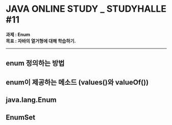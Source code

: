 # JAVA ONLINE STUDY _ STUDYHALLE #11  
__과제 : Enum__  
__목표 : 자바의 열거형에 대해 학습하기.__

---

## enum 정의하는 방법
## enum이 제공하는 메소드 (values()와 valueOf())
## java.lang.Enum
## EnumSet

